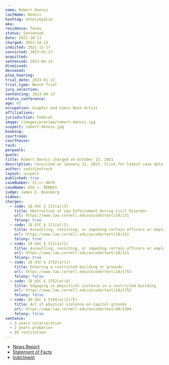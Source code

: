 ```yaml
---
name: Robert Dennis
lastName: Dennis
hashtag: UnholyGoalie
aka:
residence: Texas
status: Sentenced
date: 2021-10-13
charged: 2021-10-13
indicted: 2021-11-17
convicted: 2023-01-13
acquitted:
sentenced: 2023-04-13
dismissed:
deceased:
plea_hearing:
trial_date: 2023-01-13
trial_type: Bench Trial
jury_selection:
sentencing: 2023-04-13
status_conference:
age: 61
occupation: Graphic and Comic Book Artist
affiliations:
jurisdiction: Federal
image: /images/preview/robert-dennis.jpg
suspect: robert-dennis.jpg
booking:
courtroom:
courthouse:
raid:
perpwalk:
quote:
title: Robert Dennis charged on October 13, 2021
description: Convicted on January 13, 2023. Click for latest case details.
author: seditiontrack
layout: suspect
published: true
caseNumber: 21-cr-0679
caseName: USA v. DENNIS
judge: James E. Boasberg
videos:
charges:
  - code: 18 USC § 231(a)(3)
    title: Obstruction of Law Enforcement During Civil Disorder
    url: https://www.law.cornell.edu/uscode/text/18/231
    felony: true
  - code: 18 USC § 111(a)(1)
    title: Assaulting, resisting, or impeding certain officers or employees
    url: https://www.law.cornell.edu/uscode/text/18/111
    felony: true
  - code: 18 USC § 111(a)(1)
    title: Assaulting, resisting, or impeding certain officers or employees
    url: https://www.law.cornell.edu/uscode/text/18/111
    felony: true
  - code: 18 USC § 1752(a)(1)
    title: Entering a restricted building or grounds
    url: https://www.law.cornell.edu/uscode/text/18/1752
    felony: false
  - code: 18 USC § 1752(a)(4)
    title: Engaging in physitical violence in a restricted building
    url: https://www.law.cornell.edu/uscode/text/18/1752
    felony: false
  - code: 40 USC § 5104(e)(2)(F)
    title: Act of physical violence on Capitol grounds
    url: https://www.law.cornell.edu/uscode/text/40/5104
    felony: false
sentence:
  - 3 years incarceration
  - 2 years probation
  - $0 restitution
---
```


- [News Report](https://www.dallasnews.com/news/crime/2021/10/21/garland-man-is-latest-to-be-arrested-for-capitol-riot-after-feds-say-he-fought-with-officers/)
- [Statement of Facts](https://www.justice.gov/usao-dc/case-multi-defendant/file/1458761/download)
- [Indictment](https://www.justice.gov/usao-dc/case-multi-defendant/file/1458756/download)
